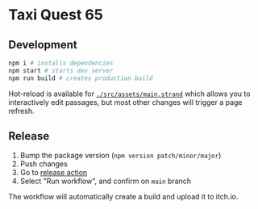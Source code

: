 # Taxi Quest 65

## Development

```sh
npm i # installs dependencies
npm start # starts dev server
npm run build # creates production build
```

Hot-reload is available for [`./src/assets/main.strand`](./src/assets/main.strand) which allows you to interactively edit passages, but most other changes will trigger a page refresh.

## Release

1. Bump the package version (`npm version patch/minor/major`)
2. Push changes
3. Go to [release action](https://github.com/SweetheartSquad/FFS2022-Taxi-Quest-65/actions/workflows/release.yml)
4. Select "Run workflow", and confirm on `main` branch

The workflow will automatically create a build and upload it to itch.io.
